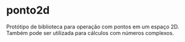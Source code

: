 # ponto2d
Protótipo de biblioteca para operação com pontos em um espaço 2D.
Também pode ser utilizada para cálculos com números complexos.
